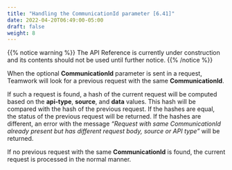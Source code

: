 ```yaml
---
title: "Handling the CommunicationId parameter [6.41]"
date: 2022-04-20T06:49:00-05:00
draft: false
weight: 8
---
```


<!-- begin comment block (when active)-------------------- -->
{{% notice warning %}}
The API Reference is currently under construction and its contents should not be used until further notice.
{{% /notice %}}
<!-- end comment block (when active)-------------------- -->

When the optional **CommunicationId** parameter is sent in a request, Teamwork will look for a previous request with the same **CommunicationId**.

If such a request is found, a hash of the current request will be computed based on the **api-type**, **source**, and **data** values. This hash will be compared with the hash of the previous request. If the hashes are equal, the status of the previous request will be returned. If the hashes are different, an error with the message *“Request with same CommunicationId already present but has different request body, source or API type”* will be returned.

If no previous request with the same **CommunicationId** is found, the current request is processed in the normal manner.